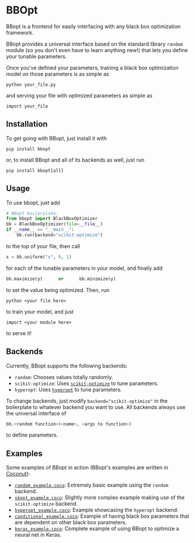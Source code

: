 # BBOpt

BBopt is a frontend for easily interfacing with any black box optimization framework.

BBopt provides a universal interface based on the standard library `random` module (so you don't even have to learn anything new!) that lets you define your tunable parameters.

Once you've defined your parameters, training a black box optimization model on those parameters is as simple as
```
python your_file.py
```
and serving your file with optimized parameters as simple as
```
import your_file
```

## Installation

To get going with BBopt, just install it with
```
pip install bbopt
```
or, to install BBopt and all of its backends as well, just run
```
pip install bbopt[all]
```

## Usage

To use bbopt, just add
```python
# BBopt boilerplate:
from bbopt import BlackBoxOptimizer
bb = BlackBoxOptimizer(file=__file__)
if __name__ == "__main__":
    bb.run(backend="scikit-optimize")
```
to the top of your file, then call
```python
x = bb.uniform("x", 0, 1)
```
for each of the tunable parameters in your model, and finally add
```python
bb.maximize(y)      or      bb.minimize(y)
```
to set the value being optimized. Then, run
```
python <your file here>
```
to train your model, and just
```
import <your module here>
```
to serve it!

## Backends

Currently, BBopt supports the following backends:

- `random`: Chooses values totally randomly.
- `scikit-optimize`: Uses [`scikit-optimize`](https://scikit-optimize.github.io/) to tune parameters.
- `hyperopt`: Uses [`hyperopt`](http://hyperopt.github.io/hyperopt/) to tune parameters.

To change backends, just modify `backend="scikit-optimize"` in the boilerplate to whatever backend you want to use. All backends always use the universal interface of
```python
bb.<random function>(<name>, <args to function>)
```
to define parameters.

## Examples

Some examples of BBopt in action (BBopt's examples are written in [Coconut](http://coconut-lang.org/)):

- [`random_example.coco`](https://github.com/evhub/bbopt/blob/master/bbopt-source/examples/random_example.coco): Extremely basic example using the `random` backend.
- [`skopt_example.coco`](https://github.com/evhub/bbopt/blob/master/bbopt-source/examples/skopt_example.coco): Slightly more complex example making use of the `scikit-optimize` backend.
- [`hyperopt_example.coco`](https://github.com/evhub/bbopt/blob/master/bbopt-source/examples/hyperopt_example.coco): Example showcasing the `hyperopt` backend.
- [`conditional_example.coco`](https://github.com/evhub/bbopt/blob/master/bbopt-source/examples/conditional_example.coco): Example of having black box parameters that are dependent on other black box parameters.
- [`keras_example.coco`](https://github.com/evhub/bbopt/blob/master/bbopt-source/examples/keras_example.coco): Complete example of using BBopt to optimize a neural net in Keras.
